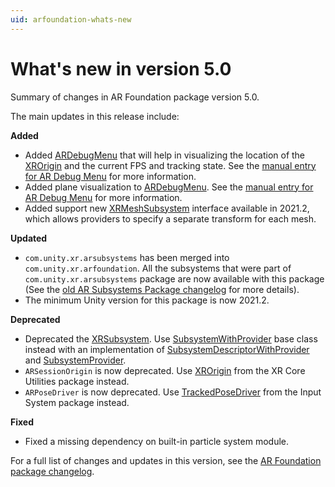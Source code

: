 ```yaml
---
uid: arfoundation-whats-new
---
```

# What's new in version 5.0

Summary of changes in AR Foundation package version 5.0.

The main updates in this release include:

**Added**

- Added [ARDebugMenu](xref:UnityEngine.XR.ARFoundation.ARDebugMenu) that will help in visualizing the location of the [XROrigin](xref:Unity.XR.CoreUtils.XROrigin) and the current FPS and tracking state. See the [manual entry for AR Debug Menu](xref:arfoundation-debug-menu) for more information.
- Added plane visualization to [ARDebugMenu](xref:UnityEngine.XR.ARFoundation.ARDebugMenu). See the [manual entry for AR Debug Menu](xref:arfoundation-debug-menu) for more information.
- Added support new [XRMeshSubsystem](xref:UnityEngine.XR.XRMeshSubsystem) interface available in 2021.2, which allows providers to specify a separate transform for each mesh.

**Updated**

- `com.unity.xr.arsubsystems` has been merged into `com.unity.xr.arfoundation`. All the subsystems that were part of `com.unity.xr.arsubsystems` package are now available with this package (See the [old AR Subsystems Package changelog](https://docs.unity3d.com/Packages/com.unity.xr.arsubsystems@4.2/changelog/CHANGELOG.html) for more details).
- The minimum Unity version for this package is now 2021.2.

**Deprecated**

- Deprecated the [XRSubsystem](xref:UnityEngine.XR.ARSubsystems.XRSubsystem%601). Use [SubsystemWithProvider](xref:UnityEngine.SubsystemsImplementation.SubsystemWithProvider) base class instead with an implementation of [SubsystemDescriptorWithProvider](xref:UnityEngine.SubsystemsImplementation.SubsystemDescriptorWithProvider) and [SubsystemProvider](xref:UnityEngine.SubsystemsImplementation.SubsystemProvider).
- `ARSessionOrigin` is now deprecated. Use [XROrigin](xref:Unity.XR.CoreUtils.XROrigin) from the XR Core Utilities package instead.
- `ARPoseDriver` is now deprecated. Use [TrackedPoseDriver](https://docs.unity3d.com/Packages/com.unity.inputsystem@1.1/api/UnityEngine.InputSystem.XR.TrackedPoseDriver.html) from the Input System package instead.

**Fixed**

- Fixed a missing dependency on built-in particle system module.

For a full list of changes and updates in this version, see the [AR Foundation package changelog](xref:arfoundation-changelog).
